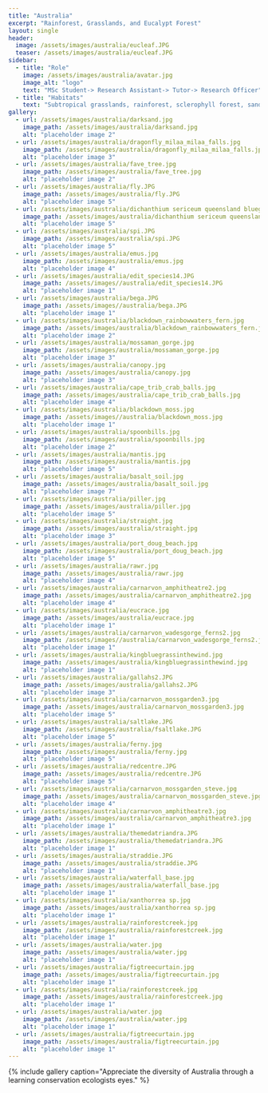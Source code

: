 ```yaml
---
title: "Australia"
excerpt: "Rainforest, Grasslands, and Eucalypt Forest"
layout: single
header:
  image: /assets/images/australia/eucleaf.JPG
  teaser: /assets/images/australia/eucleaf.JPG
sidebar:
  - title: "Role"
    image: /assets/images/australia/avatar.jpg
    image_alt: "logo"
    text: "MSc Student-> Research Assistant-> Tutor-> Research Officer"
  - title: "Habitats"
    text: "Subtropical grasslands, rainforest, sclerophyll forest, sand islands, beaches and everywhere in between"
gallery:
  - url: /assets/images/australia/darksand.jpg
    image_path: /assets/images/australia/darksand.jpg
    alt: "placeholder image 2"
  - url: /assets/images/australia/dragonfly_milaa_milaa_falls.jpg
    image_path: /assets/images/australia/dragonfly_milaa_milaa_falls.jpg
    alt: "placeholder image 3"
  - url: /assets/images/australia/fave_tree.jpg
    image_path: /assets/images/australia/fave_tree.jpg
    alt: "placeholder image 2"  
  - url: /assets/images/australia/fly.JPG
    image_path: /assets/images/australia/fly.JPG
    alt: "placeholder image 5"    
  - url: /assets/images/australia/dichanthium sericeum queensland bluegrass.jpg
    image_path: /assets/images/australia/dichanthium sericeum queensland bluegrass.jpg
    alt: "placeholder image 5"
  - url: /assets/images/australia/spi.JPG
    image_path: /assets/images/australia/spi.JPG
    alt: "placeholder image 5"  
  - url: /assets/images/australia/emus.jpg
    image_path: /assets/images/australia/emus.jpg
    alt: "placeholder image 4"
  - url: /assets/images/australia/edit_species14.JPG
    image_path: /assets/images//australia/edit_species14.JPG
    alt: "placeholder image 1"
  - url: /assets/images/australia/bega.JPG
    image_path: /assets/images//australia/bega.JPG
    alt: "placeholder image 1"
  - url: /assets/images/australia/blackdown_rainbowwaters_fern.jpg
    image_path: /assets/images/australia/blackdown_rainbowwaters_fern.jpg
    alt: "placeholder image 2"
  - url: /assets/images/australia/mossaman_gorge.jpg
    image_path: /assets/images/australia/mossaman_gorge.jpg
    alt: "placeholder image 3"  
  - url: /assets/images/australia/canopy.jpg
    image_path: /assets/images/australia/canopy.jpg
    alt: "placeholder image 3"  
  - url: /assets/images/australia/cape_trib_crab_balls.jpg
    image_path: /assets/images/australia/cape_trib_crab_balls.jpg
    alt: "placeholder image 4"
  - url: /assets/images/australia/blackdown_moss.jpg
    image_path: /assets/images//australia/blackdown_moss.jpg
    alt: "placeholder image 1"  
  - url: /assets/images/australia/spoonbills.jpg
    image_path: /assets/images/australia/spoonbills.jpg
    alt: "placeholder image 2"
  - url: /assets/images/australia/mantis.jpg
    image_path: /assets/images/australia/mantis.jpg
    alt: "placeholder image 5"
  - url: /assets/images/australia/basalt_soil.jpg
    image_path: /assets/images/australia/basalt_soil.jpg
    alt: "placeholder image 7"  
  - url: /assets/images/australia/piller.jpg
    image_path: /assets/images/australia/piller.jpg
    alt: "placeholder image 5"  
  - url: /assets/images/australia/straight.jpg
    image_path: /assets/images/australia/straight.jpg
    alt: "placeholder image 3"
  - url: /assets/images/australia/port_doug_beach.jpg
    image_path: /assets/images/australia/port_doug_beach.jpg
    alt: "placeholder image 5"  
  - url: /assets/images/australia/rawr.jpg
    image_path: /assets/images/australia/rawr.jpg
    alt: "placeholder image 4"
  - url: /assets/images/australia/carnarvon_amphitheatre2.jpg
    image_path: /assets/images/australia/carnarvon_amphitheatre2.jpg
    alt: "placeholder image 4"
  - url: /assets/images/australia/eucrace.jpg
    image_path: /assets/images/australia/eucrace.jpg
    alt: "placeholder image 1"    
  - url: /assets/images/australia/carnarvon_wadesgorge_ferns2.jpg
    image_path: /assets/images//australia/carnarvon_wadesgorge_ferns2.jpg
    alt: "placeholder image 1"
  - url: /assets/images/australia/kingbluegrassinthewind.jpg
    image_path: /assets/images/australia/kingbluegrassinthewind.jpg
    alt: "placeholder image 1"
  - url: /assets/images/australia/gallahs2.JPG
    image_path: /assets/images/australia/gallahs2.JPG
    alt: "placeholder image 3"
  - url: /assets/images/australia/carnarvon_mossgarden3.jpg
    image_path: /assets/images/australia/carnarvon_mossgarden3.jpg
    alt: "placeholder image 5" 
  - url: /assets/images/australia/saltlake.JPG
    image_path: /assets/images/australia/fsaltlake.JPG
    alt: "placeholder image 5"
  - url: /assets/images/australia/ferny.jpg
    image_path: /assets/images/australia/ferny.jpg
    alt: "placeholder image 5"   
  - url: /assets/images/australia/redcentre.JPG
    image_path: /assets/images/australia/redcentre.JPG
    alt: "placeholder image 5"  
  - url: /assets/images/australia/carnarvon_mossgarden_steve.jpg
    image_path: /assets/images/australia/carnarvon_mossgarden_steve.jpg
    alt: "placeholder image 4"
  - url: /assets/images/australia/carnarvon_amphitheatre3.jpg
    image_path: /assets/images/australia/carnarvon_amphitheatre3.jpg
    alt: "placeholder image 1"
  - url: /assets/images/australia/themedatriandra.JPG
    image_path: /assets/images/australia/themedatriandra.JPG
    alt: "placeholder image 1"  
  - url: /assets/images/australia/straddie.JPG
    image_path: /assets/images/australia/straddie.JPG
    alt: "placeholder image 1"    
  - url: /assets/images/australia/waterfall_base.jpg
    image_path: /assets/images/australia/waterfall_base.jpg
    alt: "placeholder image 1"  
  - url: /assets/images/australia/xanthorrea sp.jpg
    image_path: /assets/images/australia/xanthorrea sp.jpg
    alt: "placeholder image 1"
  - url: /assets/images/australia/rainforestcreek.jpg
    image_path: /assets/images/australia/rainforestcreek.jpg
    alt: "placeholder image 1"  
  - url: /assets/images/australia/water.jpg
    image_path: /assets/images/australia/water.jpg
    alt: "placeholder image 1"   
  - url: /assets/images/australia/figtreecurtain.jpg
    image_path: /assets/images/australia/figtreecurtain.jpg
    alt: "placeholder image 1" 
  - url: /assets/images/australia/rainforestcreek.jpg
    image_path: /assets/images/australia/rainforestcreek.jpg
    alt: "placeholder image 1"  
  - url: /assets/images/australia/water.jpg
    image_path: /assets/images/australia/water.jpg
    alt: "placeholder image 1"   
  - url: /assets/images/australia/figtreecurtain.jpg
    image_path: /assets/images/australia/figtreecurtain.jpg
    alt: "placeholder image 1"              
---
```




{% include gallery caption="Appreciate the diversity of Australia through a learning conservation ecologists eyes." %}

